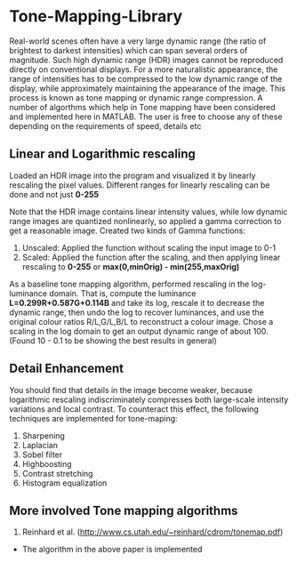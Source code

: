 # Tone-Mapping-Library

Real-world scenes often have a very large dynamic range (the ratio of brightest to darkest intensities) which can span several orders of magnitude. Such high dynamic range (HDR) images cannot be reproduced directly on conventional displays. For a more naturalistic appearance, the range of intensities has to be compressed to the low dynamic range of the display, while approximately maintaining the appearance of the image. This process is known as tone mapping or dynamic range compression. A number of algorthms which help in Tone mapping have been considered and implemented here in MATLAB. The user is free to choose any of these depending on the requirements of speed, details etc

## Linear and Logarithmic rescaling

Loaded an HDR image into the program and visualized it by linearly rescaling the pixel values. Different ranges for linearly rescaling can be done and not just **0-255**

Note that the HDR image contains linear intensity values, while low dynamic range images are quantized nonlinearly, so applied a gamma correction to get a reasonable image. Created two kinds of Gamma functions: 

  1. Unscaled: Applied the function without scaling the input image to 0-1
  2. Scaled: Applied the function after the scaling, and then applying linear rescaling to **0-255** or **max(0,minOrig) - min(255,maxOrig)**

As a baseline tone mapping algorithm, performed rescaling in the log-luminance domain. That is, compute the luminance **L=0.299R+0.587G+0.114B** and take its log, rescale it to decrease the dynamic range, then undo the log to recover luminances, and use the original colour ratios R/L,G/L,B/L to reconstruct a colour image. Chose a scaling in the log domain to get an output dynamic range of about 100. (Found 10 - 0.1 to be showing the best results in general)

## Detail Enhancement

You should find that details in the image become weaker, because logarithmic rescaling indiscriminately compresses both large-scale intensity variations and local contrast. To counteract this effect, the following techniques are implemented for tone-maping:

  1. Sharpening
  2. Laplacian 
  3. Sobel filter
  4. Highboosting
  5. Contrast stretching
  6. Histogram equalization
  
## More involved Tone mapping algorithms

1. Reinhard et al. (http://www.cs.utah.edu/~reinhard/cdrom/tonemap.pdf)

  * The algorithm in the above paper is implemented 

